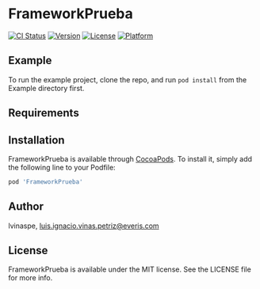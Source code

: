# FrameworkPrueba

[![CI Status](https://img.shields.io/travis/lvinaspe/FrameworkPrueba.svg?style=flat)](https://travis-ci.org/lvinaspe/FrameworkPrueba)
[![Version](https://img.shields.io/cocoapods/v/FrameworkPrueba.svg?style=flat)](https://cocoapods.org/pods/FrameworkPrueba)
[![License](https://img.shields.io/cocoapods/l/FrameworkPrueba.svg?style=flat)](https://cocoapods.org/pods/FrameworkPrueba)
[![Platform](https://img.shields.io/cocoapods/p/FrameworkPrueba.svg?style=flat)](https://cocoapods.org/pods/FrameworkPrueba)

## Example

To run the example project, clone the repo, and run `pod install` from the Example directory first.

## Requirements

## Installation

FrameworkPrueba is available through [CocoaPods](https://cocoapods.org). To install
it, simply add the following line to your Podfile:

```ruby
pod 'FrameworkPrueba'
```

## Author

lvinaspe, luis.ignacio.vinas.petriz@everis.com

## License

FrameworkPrueba is available under the MIT license. See the LICENSE file for more info.
